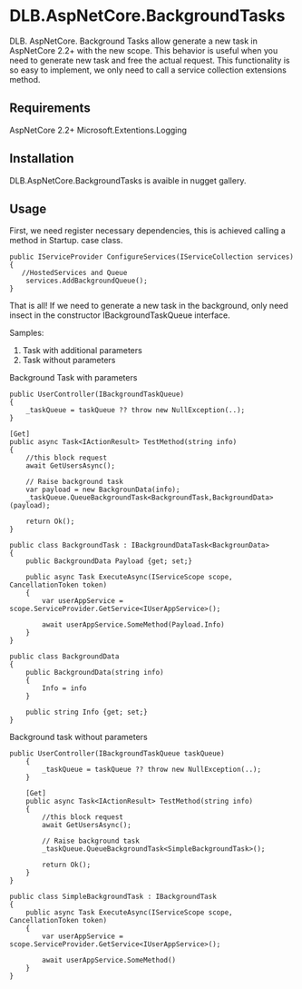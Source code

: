 # DLB.AspNetCore.BackgroundTasks

DLB. AspNetCore. Background Tasks allow generate a new task in AspNetCore 2.2+ with the new scope. This behavior is useful when you need to generate new task and free the actual request.
This functionality is so easy to implement, we only need to call a service collection extensions method.

## Requirements

AspNetCore 2.2+
Microsoft.Extentions.Logging

## Installation

DLB.AspNetCore.BackgroundTasks is avaible in nugget gallery.

## Usage

First, we need register necessary dependencies, this is achieved calling a method in Startup. case class.

    public IServiceProvider ConfigureServices(IServiceCollection services)
    {
	   //HostedServices and Queue
        services.AddBackgroundQueue();
    }

That is all! If we need to generate a new task in the background, only need insect in the constructor IBackgroundTaskQueue interface.

Samples:

1) Task with additional parameters
2) Task without parameters
	   
Background Task with parameters

    public UserController(IBackgroundTaskQueue)
    {
	    _taskQueue = taskQueue ?? throw new NullException(..);
    }
    
    [Get]
	public async Task<IActionResult> TestMethod(string info)
	{
		//this block request
		await GetUsersAsync();
		
		// Raise background task
		var payload = new BackgrounData(info);
		_taskQueue.QueueBackgroundTask<BackgroundTask,BackgroundData>(payload);
		
		return Ok();
	}
	
	public class BackgroundTask : IBackgroundDataTask<BackgrounData>
	{
	    public BackgroundData Payload {get; set;}

	    public async Task ExecuteAsync(IServiceScope scope, CancellationToken token)
	    {
	        var userAppService = scope.ServiceProvider.GetService<IUserAppService>();

	        await userAppService.SomeMethod(Payload.Info)
	    }
	}

	public class BackgroundData
	{
	    public BackgroundData(string info)
	    {
		    Info = info
	    }
	    
	    public string Info {get; set;}
	}

Background task without parameters

    public UserController(IBackgroundTaskQueue taskQueue)
	    {
		    _taskQueue = taskQueue ?? throw new NullException(..);
	    }
	    
	    [Get]
	    public async Task<IActionResult> TestMethod(string info)
	    {
		    //this block request
		    await GetUsersAsync();
		    
		    // Raise background task
		    _taskQueue.QueueBackgroundTask<SimpleBackgroundTask>();
		    
		    return Ok();
	    }
    }

	public class SimpleBackgroundTask : IBackgroundTask
	{
		public async Task ExecuteAsync(IServiceScope scope, CancellationToken token)
        {
            var userAppService = scope.ServiceProvider.GetService<IUserAppService>();

            await userAppService.SomeMethod()
        }
	}
